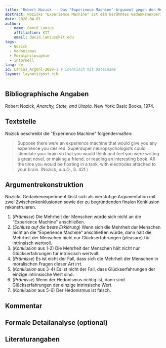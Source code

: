 ```yaml
---
title: 'Robert Nozick -- Das "Experience Machine"-Argument gegen den Hedonismus'
abstract: Nozicks "Experience Machine" ist ein berühmtes Gedankenexperiment, in dem man die Wahl hat, sich an einen Maschine anzuschließen, um darin simulierte Glückserfahrungen zu machen. Es soll zeigen, dass sich niemand an eine solche Maschine anschließen würde und deshalb der Hedonismus falsch ist.
date: 2020-04-01
author:
  - name: David Lanius
    affiliation: KIT
    email: david.lanius@kit.edu
tags:
  - Nozick
  - Hedonismus
  - Moralphilosophie
  - informell
lang: de
id: Lanius_ArgOnl-2020-1 # identisch mit Dateiname
layout: layouts/post.njk
---
```



## Bibliographische Angaben

<!--Bibliographische Angaben zur analysierten Textstelle, falls möglich mit Weblinks-->

Robert Nozick, *Anarchy, State, and Utopia*. New York: Basic Books, 1974.


## Textstelle

<!--Die Textstelle in der Originalsprache und/oder in deutscher Übersetzung. Bitte beachten Sie die Urheberrechte. Tipp: Wenn Sie eine lange, urherebrechtlich geschützte Textstelle zitieren, so können Sie die Sätze nummerieren -- "[1] ... [2] ... [3] ..." -- und im Folgenden auf die einzelnen Sätze explizit verweisen, sodass deutlich wird, dass das Zitat als Beleg der hier vorgestellten Rekonstruktion dient und die Nutzung des urheberrechtlich geschützten Textes in ihrem Umfang durch den besonderen Zweck gerechtfertigt ist.-->

Nozick beschreibt die "Experience Machine" folgendermaßen:

> Suppose there were an experience machine that would give you any experience you desired. Superduper neuropsychologists could stimulate your brain so that you would think and feel you were writing a great novel, or making a friend, or reading an interesting book. All the time you would be floating in a tank, with electrodes attached to your brain. (Nozick, *a.a.O.*, S. 42f.)

## Argumentrekonstruktion

<!--Das Argument wird natürlichsprachlich und in Standardform rekonstruiert. Mehrere alternative Rekonstruktionen des Arguments sind zulässig, sofern diese aufeinander bezogen sind.-->

Nozicks Gedankenexperiment lässt sich als vierstufige Argumentation mit zwei Zwischenkonklusionen sowie der zu begründenden finalen Konklusion rekonstruieren.

1.	(*Prämisse*) Die Mehrheit der Menschen würde sich nicht an die “Experience Machine” anschließen.
2.	(*Schluss auf die beste Erklärung*) Wenn sich die Mehrheit der Menschen nicht an die “Experience Machine” anschließen würde, dann hält die Mehrheit der Menschen nicht nur Glückserfahrungen (pleasure) für intrinsisch wertvoll.
3.	(*Konklusion* aus 1-2) Die Mehrheit der Menschen hält nicht nur Glückserfahrungen für intrinsisch wertvoll.
4.	(*Prämisse*) Es ist nicht der Fall, dass sich die Mehrheit der Menschen in moralischen Fragen dieser Art irrt.
5.	(*Konklusion* aus 3-4) Es ist nicht der Fall, dass Glückserfahrungen der einzige intrinsische Wert sind.
6.	(*Prämisse*) Wenn der Hedonismus richtig ist, dann sind Glückserfahrungen der einzige intrinsische Wert.
7.	(*Konklusion* aus 5-6) Der Hedonismus ist falsch.

## Kommentar

<!--In den Kommentar zur Argumentrekonstruktion gehört zum Beispiel die Einbettung des Arguments in ein Thema oder einen philosophiehistorischen Kontext oder der Hinweis auf problematische Annahmen im Argument, aber keine von der Rekonstruktion losgelöste Beurteilung oder Stellungnahme.-->

## Formale Detailanalyse (optional)

<!--Das Argument oder einzelne (etwa besonders undurchsichtige) Teilschritte können hier formalisiert dargestellt werden.-->

## Literaturangaben

<!--Die für die Rekonstruktion verwendete Literatur kann hier angegeben werden.-->
